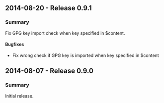 ## 2014-08-20 - Release 0.9.1

### Summary

Fix GPG key import check when key specified in $content.

#### Bugfixes

- Fix wrong check if GPG key is imported when key specified in $content

## 2014-08-07 - Release 0.9.0

### Summary

Initial release.

